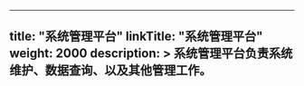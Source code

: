 
---
title: "系统管理平台"
linkTitle: "系统管理平台"
weight: 2000
description: >
  系统管理平台负责系统维护、数据查询、以及其他管理工作。
---

